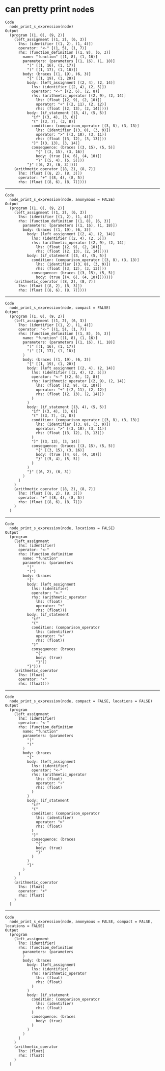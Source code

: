 # can pretty print `node`s

    Code
      node_print_s_expression(node)
    Output
      (program [(1, 0), (9, 2)]
        (left_assignment [(1, 2), (6, 3)]
          lhs: (identifier [(1, 2), (1, 4)])
          operator: "<-" [(1, 5), (1, 7)]
          rhs: (function_definition [(1, 8), (6, 3)]
            name: "function" [(1, 8), (1, 16)]
            parameters: (parameters [(1, 16), (1, 18)]
              "(" [(1, 16), (1, 17)]
              ")" [(1, 17), (1, 18)])
            body: (braces [(1, 19), (6, 3)]
              "{" [(1, 19), (1, 20)]
              body: (left_assignment [(2, 4), (2, 14)]
                lhs: (identifier [(2, 4), (2, 5)])
                operator: "<-" [(2, 6), (2, 8)]
                rhs: (arithmetic_operator [(2, 9), (2, 14)]
                  lhs: (float [(2, 9), (2, 10)])
                  operator: "+" [(2, 11), (2, 12)]
                  rhs: (float [(2, 13), (2, 14)])))
              body: (if_statement [(3, 4), (5, 5)]
                "if" [(3, 4), (3, 6)]
                "(" [(3, 7), (3, 8)]
                condition: (comparison_operator [(3, 8), (3, 13)]
                  lhs: (identifier [(3, 8), (3, 9)])
                  operator: ">" [(3, 10), (3, 11)]
                  rhs: (float [(3, 12), (3, 13)]))
                ")" [(3, 13), (3, 14)]
                consequence: (braces [(3, 15), (5, 5)]
                  "{" [(3, 15), (3, 16)]
                  body: (true [(4, 6), (4, 10)])
                  "}" [(5, 4), (5, 5)]))
              "}" [(6, 2), (6, 3)])))
        (arithmetic_operator [(8, 2), (8, 7)]
          lhs: (float [(8, 2), (8, 3)])
          operator: "+" [(8, 4), (8, 5)]
          rhs: (float [(8, 6), (8, 7)])))

---

    Code
      node_print_s_expression(node, anonymous = FALSE)
    Output
      (program [(1, 0), (9, 2)]
        (left_assignment [(1, 2), (6, 3)]
          lhs: (identifier [(1, 2), (1, 4)])
          rhs: (function_definition [(1, 8), (6, 3)]
            parameters: (parameters [(1, 16), (1, 18)])
            body: (braces [(1, 19), (6, 3)]
              body: (left_assignment [(2, 4), (2, 14)]
                lhs: (identifier [(2, 4), (2, 5)])
                rhs: (arithmetic_operator [(2, 9), (2, 14)]
                  lhs: (float [(2, 9), (2, 10)])
                  rhs: (float [(2, 13), (2, 14)])))
              body: (if_statement [(3, 4), (5, 5)]
                condition: (comparison_operator [(3, 8), (3, 13)]
                  lhs: (identifier [(3, 8), (3, 9)])
                  rhs: (float [(3, 12), (3, 13)]))
                consequence: (braces [(3, 15), (5, 5)]
                  body: (true [(4, 6), (4, 10)]))))))
        (arithmetic_operator [(8, 2), (8, 7)]
          lhs: (float [(8, 2), (8, 3)])
          rhs: (float [(8, 6), (8, 7)])))

---

    Code
      node_print_s_expression(node, compact = FALSE)
    Output
      (program [(1, 0), (9, 2)]
        (left_assignment [(1, 2), (6, 3)]
          lhs: (identifier [(1, 2), (1, 4)])
          operator: "<-" [(1, 5), (1, 7)]
          rhs: (function_definition [(1, 8), (6, 3)]
            name: "function" [(1, 8), (1, 16)]
            parameters: (parameters [(1, 16), (1, 18)]
              "(" [(1, 16), (1, 17)]
              ")" [(1, 17), (1, 18)]
            )
            body: (braces [(1, 19), (6, 3)]
              "{" [(1, 19), (1, 20)]
              body: (left_assignment [(2, 4), (2, 14)]
                lhs: (identifier [(2, 4), (2, 5)])
                operator: "<-" [(2, 6), (2, 8)]
                rhs: (arithmetic_operator [(2, 9), (2, 14)]
                  lhs: (float [(2, 9), (2, 10)])
                  operator: "+" [(2, 11), (2, 12)]
                  rhs: (float [(2, 13), (2, 14)])
                )
              )
              body: (if_statement [(3, 4), (5, 5)]
                "if" [(3, 4), (3, 6)]
                "(" [(3, 7), (3, 8)]
                condition: (comparison_operator [(3, 8), (3, 13)]
                  lhs: (identifier [(3, 8), (3, 9)])
                  operator: ">" [(3, 10), (3, 11)]
                  rhs: (float [(3, 12), (3, 13)])
                )
                ")" [(3, 13), (3, 14)]
                consequence: (braces [(3, 15), (5, 5)]
                  "{" [(3, 15), (3, 16)]
                  body: (true [(4, 6), (4, 10)])
                  "}" [(5, 4), (5, 5)]
                )
              )
              "}" [(6, 2), (6, 3)]
            )
          )
        )
        (arithmetic_operator [(8, 2), (8, 7)]
          lhs: (float [(8, 2), (8, 3)])
          operator: "+" [(8, 4), (8, 5)]
          rhs: (float [(8, 6), (8, 7)])
        )
      )

---

    Code
      node_print_s_expression(node, locations = FALSE)
    Output
      (program
        (left_assignment
          lhs: (identifier)
          operator: "<-"
          rhs: (function_definition
            name: "function"
            parameters: (parameters
              "("
              ")")
            body: (braces
              "{"
              body: (left_assignment
                lhs: (identifier)
                operator: "<-"
                rhs: (arithmetic_operator
                  lhs: (float)
                  operator: "+"
                  rhs: (float)))
              body: (if_statement
                "if"
                "("
                condition: (comparison_operator
                  lhs: (identifier)
                  operator: ">"
                  rhs: (float))
                ")"
                consequence: (braces
                  "{"
                  body: (true)
                  "}"))
              "}")))
        (arithmetic_operator
          lhs: (float)
          operator: "+"
          rhs: (float)))

---

    Code
      node_print_s_expression(node, compact = FALSE, locations = FALSE)
    Output
      (program
        (left_assignment
          lhs: (identifier)
          operator: "<-"
          rhs: (function_definition
            name: "function"
            parameters: (parameters
              "("
              ")"
            )
            body: (braces
              "{"
              body: (left_assignment
                lhs: (identifier)
                operator: "<-"
                rhs: (arithmetic_operator
                  lhs: (float)
                  operator: "+"
                  rhs: (float)
                )
              )
              body: (if_statement
                "if"
                "("
                condition: (comparison_operator
                  lhs: (identifier)
                  operator: ">"
                  rhs: (float)
                )
                ")"
                consequence: (braces
                  "{"
                  body: (true)
                  "}"
                )
              )
              "}"
            )
          )
        )
        (arithmetic_operator
          lhs: (float)
          operator: "+"
          rhs: (float)
        )
      )

---

    Code
      node_print_s_expression(node, anonymous = FALSE, compact = FALSE, locations = FALSE)
    Output
      (program
        (left_assignment
          lhs: (identifier)
          rhs: (function_definition
            parameters: (parameters
            )
            body: (braces
              body: (left_assignment
                lhs: (identifier)
                rhs: (arithmetic_operator
                  lhs: (float)
                  rhs: (float)
                )
              )
              body: (if_statement
                condition: (comparison_operator
                  lhs: (identifier)
                  rhs: (float)
                )
                consequence: (braces
                  body: (true)
                )
              )
            )
          )
        )
        (arithmetic_operator
          lhs: (float)
          rhs: (float)
        )
      )

